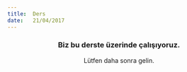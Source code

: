 ```yaml
---
title:  Ders
date:   21/04/2017
---
```


### <center>Biz bu derste üzerinde çalışıyoruz.</center>
<center>Lütfen daha sonra gelin.</center>